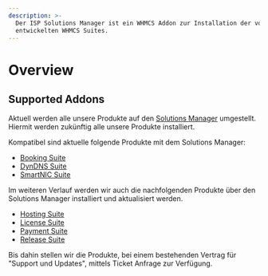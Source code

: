 ```yaml
---
description: >-
  Der ISP Solutions Manager ist ein WHMCS Addon zur Installation der von uns
  entwickelten WHMCS Suites.
---
```


# Overview

## Supported Addons

Aktuell werden alle unsere Produkte auf den [Solutions Manager](https://kundencenter.isp-serverfarm.de/solutionsmanager.php) umgestellt.  
Hiermit werden zukünftig alle unsere Produkte installiert.

Kompatibel sind aktuelle folgende Produkte mit dem Solutions Manager:

* [Booking Suite](../whmcs-booking-suite/overview.md)
* [DynDNS Suite](../whmcs-dyndns-suite/overview.md)
* [SmartNIC Suite](../whmcs-smartnic-suite/overview.md)

Im weiteren Verlauf werden wir auch die nachfolgenden Produkte über den Solutions Manager installiert und aktualisiert werden.

* [Hosting Suite](../whmcs-hosting-suite/overview.md)
* [License Suite](../whmcs-license-suite/overview.md)
* [Payment Suite](../whmcs-payment-suite/untitled.md)
* [Release Suite](../whmcs-release-suite/overview.md)

Bis dahin stellen wir die Produkte, bei einem bestehenden Vertrag für "Support und Updates", mittels Ticket Anfrage zur Verfügung.

